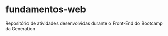 # fundamentos-web
Repositório de atividades desenvolvidas durante o Front-End do Bootcamp da Generation
